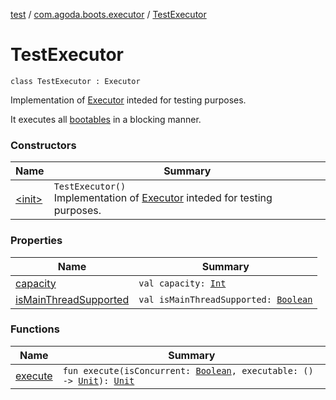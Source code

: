 [test](../../index.md) / [com.agoda.boots.executor](../index.md) / [TestExecutor](./index.md)

# TestExecutor

`class TestExecutor : Executor`

Implementation of [Executor](#) inteded for testing purposes.

It executes all [bootables](#) in a blocking manner.

### Constructors

| Name | Summary |
|---|---|
| [&lt;init&gt;](-init-.md) | `TestExecutor()`<br>Implementation of [Executor](#) inteded for testing purposes. |

### Properties

| Name | Summary |
|---|---|
| [capacity](capacity.md) | `val capacity: `[`Int`](https://kotlinlang.org/api/latest/jvm/stdlib/kotlin/-int/index.html) |
| [isMainThreadSupported](is-main-thread-supported.md) | `val isMainThreadSupported: `[`Boolean`](https://kotlinlang.org/api/latest/jvm/stdlib/kotlin/-boolean/index.html) |

### Functions

| Name | Summary |
|---|---|
| [execute](execute.md) | `fun execute(isConcurrent: `[`Boolean`](https://kotlinlang.org/api/latest/jvm/stdlib/kotlin/-boolean/index.html)`, executable: () -> `[`Unit`](https://kotlinlang.org/api/latest/jvm/stdlib/kotlin/-unit/index.html)`): `[`Unit`](https://kotlinlang.org/api/latest/jvm/stdlib/kotlin/-unit/index.html) |
